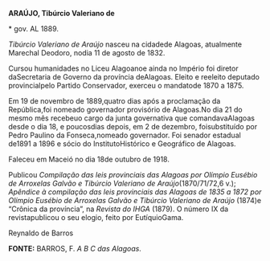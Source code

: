 **ARAÚJO, Tibúrcio Valeriano de**

\* gov. AL 1889.

*Tibúrcio Valeriano de Araújo* nasceu na cidadede Alagoas, atualmente
Marechal Deodoro, nodia 11 de agosto de 1832.

Cursou humanidades no Liceu Alagoanoe ainda no Império foi diretor
daSecretaria de Governo da província deAlagoas. Eleito e reeleito
deputado provincialpelo Partido Conservador, exerceu o mandatode 1870 a
1875.

Em 19 de novembro de 1889,quatro dias após a proclamação da
República,foi nomeado governador provisório de Alagoas.No dia 21 do
mesmo mês recebeuo cargo da junta governativa que comandavaAlagoas desde
o dia 18, e poucosdias depois, em 2 de dezembro, foisubstituído por
Pedro Paulino da Fonseca,nomeado governador. Foi senador estadual de1891
a 1896 e sócio do InstitutoHistórico e Geográfico de Alagoas.

Faleceu em Maceió no dia 18de outubro de 1918.

Publicou *Compilação das leis provinciais das Alagoas por Olímpio
Eusébio de Arroxelas Galvão e Tibúrcio Valeriano de Araújo*(1870/71/72,6
v.); *Apêndice à compilação das leis provinciais das Alagoas de 1835 a
1872 por Olímpio Eusébio de Arroxelas Galvão e Tibúrcio Valeriano de
Araújo* (1874)e “Crônica da província”, na *Revista do IHGA* (1879). O
número IX da revistapublicou o seu elogio, feito por EutíquioGama.

Reynaldo de Barros

**FONTE:** BARROS, F. *A B C das Alagoas*.
